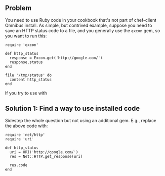 ## Problem

You need to use Ruby code in your cookbook that's not part of chef-client Omnibus install. As simple, but contrived example, suppose you need to save an HTTP status code to a file, and you generally use the `excon` gem, so you want to run this:

```
require 'excon'

def http_status
  response = Excon.get('http://google.com/')
  response.status
end

file '/tmp/status' do
  content http_status
end
```

If you try to use with

## Solution 1: Find a way to use installed code

Sidestep the whole question but not using an additional gem. E.g., replace the above code with:

```
require 'net/http'
require 'uri'

def http_status
  uri = URI('http://google.com/')
  res = Net::HTTP.get_response(uri)

  res.code
end
```

